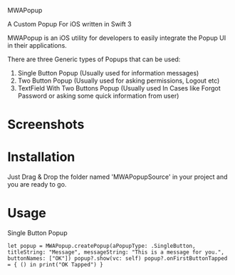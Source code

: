 MWAPopup

A Custom Popup For iOS written in Swift 3

MWAPopup is an iOS utility for developers to easily integrate the Popup UI in their applications.

There are three Generic types of Popups that can be used:

1. Single Button Popup (Usually used for information messages)
2. Two Button Popup (Usually used for asking permissions, Logout etc)
3. TextField With Two Buttons Popup (Usually used In Cases like Forgot Password or asking some quick information from user)

# Screenshots

# Installation

Just Drag & Drop the folder named 'MWAPopupSource' in your project and you are ready to go.

# Usage

Single Button Popup

    let popup = MWAPopup.createPopup(aPopupType: .SingleButton, titleString: "Message", messageString: "This is a message for you.", buttonNames: ["OK"]) popup?.show(vc: self) popup?.onFirstButtonTapped = { () in print("OK Tapped") }
